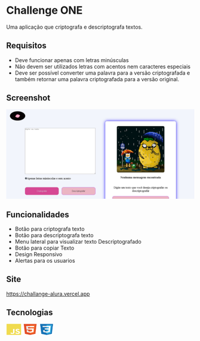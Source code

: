 
# Challenge ONE

Uma aplicação que criptografa e descriptografa textos.

## Requisitos
- Deve funcionar apenas com letras minúsculas
- Não devem ser utilizados letras com acentos nem caracteres especiais
- Deve ser possível converter uma palavra para a versão criptografada e também retornar uma palavra criptografada para a versão original.

## Screenshot

<img align= "center" alt="gabs-projeto" src="img/imagem_projeto_alura.jpeg">

## Funcionalidades

- Botão para criptografa texto
- Botão para descriptografa texto
- Menu lateral para visualizar texto Descriptografado
- Botão para copiar Texto
- Design Responsivo
- Alertas para os usuarios

## Site

https://challange-alura.vercel.app

## Tecnologias
<div style="display: inline_block">
  <img align="center" alt="gabs-Js" height="30" width="40" src="https://raw.githubusercontent.com/devicons/devicon/master/icons/javascript/javascript-plain.svg">
  <img align="center" alt="gabs-HTML" height="30" width="40" src="https://raw.githubusercontent.com/devicons/devicon/master/icons/html5/html5-original.svg">
  <img align="center" alt="gabs-CSS" height="30" width="40" src="https://raw.githubusercontent.com/devicons/devicon/master/icons/css3/css3-original.svg">
</div>
